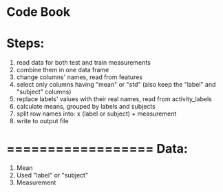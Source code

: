 Code Book
==================
Steps:
==================
1. read data for both test and train measurements
2. combine them in one data frame
3. change columns' names, read from features
4. select only columns having "mean" or "std" (also keep the "label" and "subject" columns)
5. replace labels' values with their real names, read from activity_labels
6. calculate means, grouped by labels and subjects
7. split row names into: x (label or subject) + measurement
8. write to output file

==================
Data:
==================
1. Mean
2. Used "label" or "subject"
3. Measurement